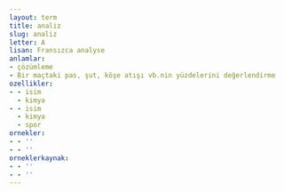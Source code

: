 ```yaml
---
layout: term
title: analiz
slug: analiz
letter: A
lisan: Fransızca analyse
anlamlar:
- çözümleme
- Bir maçtaki pas, şut, köşe atışı vb.nin yüzdelerini değerlendirme
ozellikler:
- - isim
  - kimya
- - isim
  - kimya
  - spor
ornekler:
- - ''
- - ''
orneklerkaynak:
- - ''
- - ''
---
```

